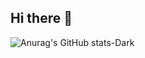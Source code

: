 ## Hi there 👋

<!--
**jcelestino581/jcelestino581** is a ✨ _special_ ✨ repository because its `README.md` (this file) appears on your GitHub profile.

Here are some ideas to get you started:

- 🔭 I’m currently working on ...
- 🌱 I’m currently learning ...
- 👯 I’m looking to collaborate on ...
- 🤔 I’m looking for help with ...
- 💬 Ask me about ...
- 📫 How to reach me: ...
- 😄 Pronouns: ...
- ⚡ Fun fact: ...
-->
![Anurag's GitHub stats-Dark](https://github-readme-stats.vercel.app/api?username=jcelestino581&show_icons=true&theme=dark#gh-dark-mode-only)
